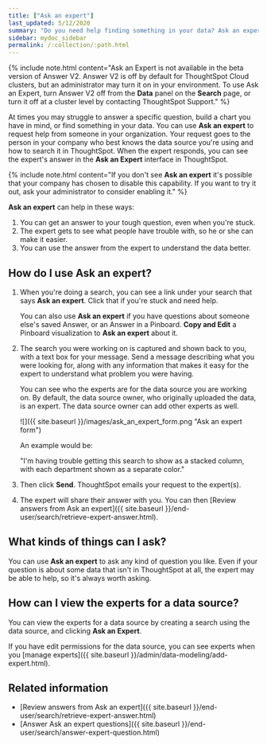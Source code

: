 ```yaml
---
title: ["Ask an expert"]
last_updated: 5/12/2020
summary: "Do you need help finding something in your data? Ask an expert to create the search for you."
sidebar: mydoc_sidebar
permalink: /:collection/:path.html
---
```


{% include note.html content="Ask an Expert is not available in the beta version of Answer V2. Answer V2 is off by default for ThoughtSpot Cloud clusters, but an administrator may turn it on in your environment. To use Ask an Expert, turn Answer V2 off from the <strong>Data</strong> panel on the <strong>Search</strong> page, or turn it off at a cluster level by contacting ThoughtSpot Support." %}

At times you may struggle to answer a specific question, build a chart you have in mind, or find something in your data. You can use **Ask an expert** to request help from someone in your organization. Your request goes to the person in your company who best knows the data source you're using and how to search it in ThoughtSpot. When the expert responds, you can see the expert's answer in the **Ask an Expert** interface in ThoughtSpot.

{% include note.html content="If you don't see **Ask an expert** it's possible that your company has chosen to disable this capability. If you want to try it out, ask your administrator to consider enabling it." %}

**Ask an expert** can help in these ways:

1. You can get an answer to your tough question, even when you're stuck.
2. The expert gets to see what people have trouble with, so he or she can make it easier.
3. You can use the answer from the expert to understand the data better.

## How do I use Ask an expert?

1. When you're doing a search, you can see a link under your search that says **Ask an expert**. Click that if you're stuck and need help.

    You can also use **Ask an expert** if you have questions about someone else's saved Answer, or an Answer in a Pinboard. **Copy and Edit** a Pinboard visualization to **Ask an expert** about it.

2. The search you were working on is captured and shown back to you, with a text box for your message. Send a message describing what you were looking for, along with any information that makes it easy for the expert to understand what problem you were having.

    You can see who the experts are for the data source you are working on. By default, the data source owner, who originally uploaded the data, is an expert. The data source owner can add other experts as well.

    ![]({{ site.baseurl }}/images/ask_an_expert_form.png "Ask an expert form")

    An example would be:

    "I'm having trouble getting this search to show as a stacked column, with each department shown as a separate color."

3. Then click **Send**. ThoughtSpot emails your request to the expert(s).

4. The expert will share their answer with you. You can then [Review answers from Ask an expert]({{ site.baseurl }}/end-user/search/retrieve-expert-answer.html).

## What kinds of things can I ask?

You can use **Ask an expert** to ask any kind of question you like. Even if your question is about some data that isn't in ThoughtSpot at all, the expert may be able to help, so it's  always worth asking.

## How can I view the experts for a data source?
You can view the experts for a data source by creating a search using the data source, and clicking **Ask an Expert**.

If you have edit permissions for the data source, you can see experts when you [manage experts]({{ site.baseurl }}/admin/data-modeling/add-expert.html).

## Related information

-   [Review answers from Ask an expert]({{ site.baseurl }}/end-user/search/retrieve-expert-answer.html)
-   [Answer Ask an expert questions]({{ site.baseurl }}/end-user/search/answer-expert-question.html)

